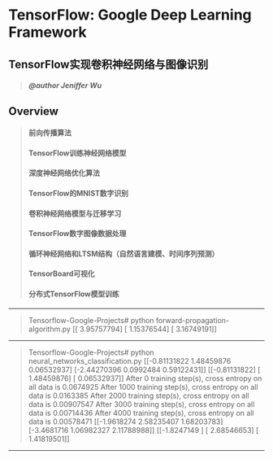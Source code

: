 # TensorFlow: Google Deep Learning Framework

## TensorFlow实现卷积神经网络与图像识别
> ##### @author Jeniffer Wu

## Overview

>#### 前向传播算法
>#### TensorFlow训练神经网络模型
>#### 深度神经网络优化算法
>#### TensorFlow的MNIST数字识别
>#### 卷积神经网络模型与迁移学习
>#### TensorFlow数字图像数据处理
>#### 循环神经网络和LTSM结构（自然语言建模、时间序列预测）
>#### TensorBoard可视化
>#### 分布式TensorFlow模型训练

---

> Tensorflow-Google-Projects# python forward-propagation-algorithm.py 
> [[ 3.95757794]
>  [ 1.15376544]
>  [ 3.16749191]]

---

> Tensorflow-Google-Projects# python neural_networks_classification.py 
> [[-0.81131822  1.48459876  0.06532937]
>  [-2.44270396  0.0992484   0.59122431]]
> [[-0.81131822]
>  [ 1.48459876]
>  [ 0.06532937]]
> After 0 training step(s), cross entropy on all data is 0.0674925
> After 1000 training step(s), cross entropy on all data is 0.0163385
> After 2000 training step(s), cross entropy on all data is 0.00907547
> After 3000 training step(s), cross entropy on all data is 0.00714436
> After 4000 training step(s), cross entropy on all data is 0.00578471
> [[-1.9618274   2.58235407  1.68203783]
>  [-3.4681716   1.06982327  2.11788988]]
> [[-1.8247149 ]
>  [ 2.68546653]
>  [ 1.41819501]]

---
